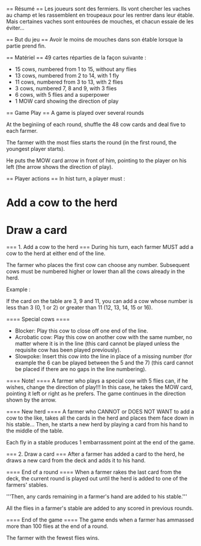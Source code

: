 == Résumé ==
Les joueurs sont des fermiers. Ils vont chercher les vaches au champ et les rassemblent en troupeaux pour les rentrer dans leur étable. Mais certaines vaches sont entourées de mouches, et chacun essaie de les éviter...

== But du jeu ==
Avoir le moins de mouches dans son étable lorsque la partie prend fin.

== Matériel ==
49 cartes réparties de la façon suivante :
* 15 cows, numbered from 1 to 15, without any flies
* 13 cows, numbered from 2 to 14, with 1 fly
* 11 cows, numbered from 3 to 13, with 2 flies
* 3 cows, numbered 7, 8 and 9, with 3 flies
* 6 cows, with 5 flies and a superpower
* 1 MOW card showing the direction of play

== Game Play ==
A game is played over several rounds

At the beginiing of each round, shuffle the 48 cow cards and deal five to each farmer.

The farmer with the most flies starts the round (in the first round, the youngest player starts).

He puts the MOW card arrow in front of him, pointing to the player on his left (the arrow shows the direction of play).

== Player actions ==
In hist turn, a player must :
# Add a cow to the herd
# Draw a card

=== 1. Add a cow to the herd ===
During his turn, each farmer MUST add a cow to the herd at either end of the line.

The farmer who places the first cow can choose any number. Subsequent cows must be numbered higher or lower than all the cows already in the herd.

Example :

If the card on the table are 3, 9 and 11, you can add a cow whose number is less than 3 (0, 1 or 2) or greater than 11 (12, 13, 14, 15 or 16).

==== Special cows ====
* Blocker: Play this cow to close off one end of the line.
* Acrobatic cow: Play this cow on another cow with the same number, no matter where it is in the line (this card cannot be played unless the requisite cow has been played previously).
* Slowpoke: Insert this cow into the line in place of a missing number (for example the 6 can be played between the 5 and the 7) (this card cannot be placed if there are no gaps in the line numbering).

==== Note! ====
A farmer who plays a special cow with 5 flies can, if he wishes, change the direction of play!!! In this case, he takes the MOW card, pointing it left or right as he prefers. The game continues in the direction shown by the arrow.

==== New herd ====
A farmer who CANNOT or DOES NOT WANT to add a cow to the like, takes all the cards in the herd and places them face down in his stable... Then, he starts a new herd by playing a card from his hand to the middle of the table.

Each fly in a stable produces 1 embarrassment point at the end of the game.

=== 2. Draw a card ===
After a farmer has added a card to the herd, he draws a new card from the deck and adds it to his hand.

==== End of a round ====
When a farmer rakes the last card from the deck, the current round is played out until the herd is added to one of the farmers' stables.

'''Then, any cards remaining in a farmer's hand are added to his stable.'''

All the flies in a farmer's stable are added to any scored in previous rounds.

==== End of the game ====
The game ends when a farmer has ammassed more than 100 flies at the end of a round.

The farmer with the fewest flies wins.